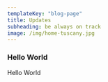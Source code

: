 ```yaml
---
templateKey: "blog-page"
title: Updates
subheading: be always on track
image: /img/home-tuscany.jpg
---
```


### Hello World

Hello World
